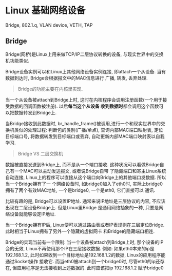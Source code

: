 # Linux 基础网络设备

Bridge, 802.1.q, VLAN device, VETH, TAP

## Bridge

Bridge(网桥)是Linux上用来做TCP/IP二层协议转换的设备, 与现实世界中的交换机功能类似.

Bridge设备实例可以和Linux上其他网络设备实例连接, 即attach一个从设备. 当有数据到达时, Bridge会根据报文中的MAC信息进行
广播, 转发, 丢弃处理.

> Bridge的功能主要在内核里实现. 

当一个从设备被attach到Bridge上时, 这时在内核程序会调用注册函数(一个用于接受数据的回调函数被注册).  以后**每当这个从设备
收到数据时**都会调用这个函数可以把数据转发到Bridge上.

当Bridge接收到此数据时, br_handle_frame()被调用,进行一个和现实世界中的交换机类似的处理过程: 判断包的类别(广播/单点),
查询内部MAC端口映射表, 定位目标端口号, 将数据转发到目标端口或丢弃, 自动更新内部MAC端口映射表以自我学习.

> Bridge VS 二层交换机

数据被直接发送到Bridge上, 而不是从一个端口接收. 这种状况可以看做Bridge自己有一个MAC可以主动发送报文, 或者说Bridge自带
了隐藏端口和寄主Linux系统自动连接, Linux上的程序可以直接从这个端口向Bridge上的其他端口发数据. 所以当一个Bridge拥有了一
个网络设备时, 如bridge0加入了eth0时, 实际上bridge0拥有了两个有效MAC地址, 一个是bridge0, 一个是eth0, 它们直接可以
通讯.

比较有趣的是, Bridge可以设置IP地址. 通常来说IP地址是三层协议的内容, 不应该出现在二层设备Bridge上. 但是Linux里Bridge
是通用网络抽象的一种, 只要是网络设备就能够设定IP地址.

当一个Bridge拥有IP后, Linux便可以通过路由表或者IP表规则在三层定位Bridge. 此时相当于Linux拥有了另外一个隐藏的虚拟网卡
和Bridge的隐藏端口相连.

Bridge的实现当前有一个限制: 当一个设备被attach到Bridge上时, 那个设备的IP会的无效, Linux不再使用那个IP在三层接收数据.
例如: 如果eth0本来的ip是192.168.1.2, 此时如果收到一个目标地址是192.168.1.2的数据, Linux的应用程序能通过Socket操作
接收它. 而当eth0被attach到一个bridge0时, 尽管eth0的ip还存在, 但应用程序是无法接收到上述数据的. 此时应该把ip 192.168.1.2
赋予bridge0

## 